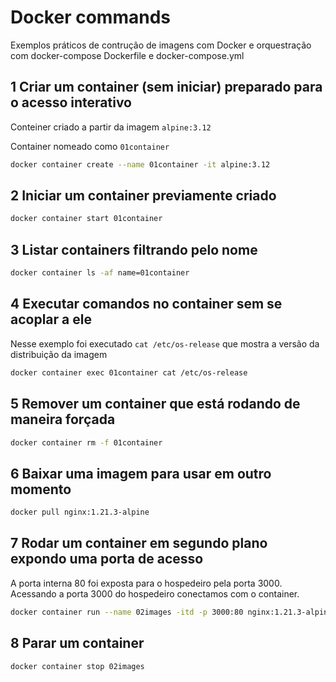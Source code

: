 # Docker commands

Exemplos práticos de contrução de imagens com Docker e orquestração com docker-compose Dockerfile e docker-compose.yml

## 1 Criar um container (sem iniciar) preparado para o acesso interativo

Conteiner criado a partir da imagem `alpine:3.12`

Container nomeado como `01container`

```sh
docker container create --name 01container -it alpine:3.12
```

## 2 Iniciar um container previamente criado

```sh
docker container start 01container
```

## 3 Listar containers filtrando pelo nome

```sh
docker container ls -af name=01container
```

## 4 Executar comandos no container sem se acoplar a ele

Nesse exemplo foi executado `cat /etc/os-release` que mostra a versão da distribuição da imagem

```sh
docker container exec 01container cat /etc/os-release
```

## 5 Remover um container que está rodando de maneira forçada

```sh
docker container rm -f 01container
```

## 6 Baixar uma imagem para usar em outro momento

```sh
docker pull nginx:1.21.3-alpine
```

## 7 Rodar um container em segundo plano expondo uma porta de acesso

A porta interna 80 foi exposta para o hospedeiro pela porta 3000. Acessando a porta 3000 do hospedeiro
conectamos com o container.

```sh
docker container run --name 02images -itd -p 3000:80 nginx:1.21.3-alpine
```

## 8 Parar um container

```sh
docker container stop 02images
```